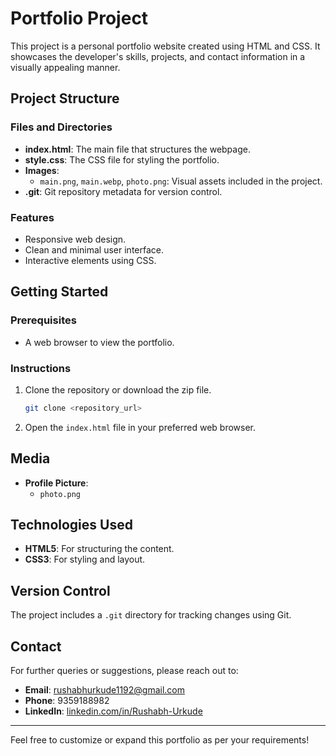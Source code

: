 # Portfolio Project

This project is a personal portfolio website created using HTML and CSS. It showcases the developer's skills, projects, and contact information in a visually appealing manner.

## Project Structure

### Files and Directories
- **index.html**: The main file that structures the webpage.
- **style.css**: The CSS file for styling the portfolio.
- **Images**:
  - `main.png`, `main.webp`, `photo.png`: Visual assets included in the project.
- **.git**: Git repository metadata for version control.

### Features
- Responsive web design.
- Clean and minimal user interface.
- Interactive elements using CSS.

## Getting Started

### Prerequisites
- A web browser to view the portfolio.

### Instructions
1. Clone the repository or download the zip file.
   ```bash
   git clone <repository_url>
   ```
2. Open the `index.html` file in your preferred web browser.

## Media
- **Profile Picture**:
  - `photo.png`

## Technologies Used
- **HTML5**: For structuring the content.
- **CSS3**: For styling and layout.

## Version Control
The project includes a `.git` directory for tracking changes using Git.

## Contact
For further queries or suggestions, please reach out to:
- **Email**: rushabhurkude1192@gmail.com
- **Phone**: 9359188982
- **LinkedIn**: [linkedin.com/in/Rushabh-Urkude](https://linkedin.com/in/Rushabh-Urkude)

---
Feel free to customize or expand this portfolio as per your requirements!

